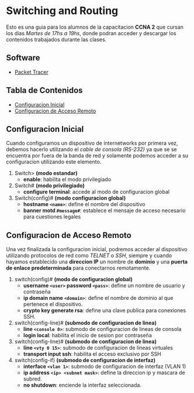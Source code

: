 # Switching and Routing

Esto es una guia para los alumnos de la capacitacion __CCNA 2__ que cursan los dias _Martes de 17hs a 19hs_, donde podran acceder y descargar los contenidos trabajados durante las clases.

## Software
* [Packet Tracer](https://skillsforall.com/resources/lab-downloads?userLang=es-XL&courseLang=en-US)

## Tabla de Contenidos

* [Configuracion Inicial](#configuracion-inicial)
* [Configuracion de Acceso Remoto](#configuracion-de-acceso-remoto)

## Configuracion Inicial

Cuando configuramos un dispositivo de internetworks por primera vez, debemos hacerlo utilizando el *cable de consola (RS-232)* ya que se se encuentra por fuera de la banda de red y solamente podemos acceder a su configuracion utilizando este elemento.

1. Switch> __(modo estandar)__
	* __enable__: habilita el modo privilegiado
2. Switch# __(modo privilegiado)__
	* __configure terminal__: accede al modo de configuracion global
3. Switch(config)# __(modo configuracion global)__
	* __hostname `<name>`__: define el nombre del dispositivo
	* __banner motd `#message#`__: establece el mensaje de acceso necesario para cuestiones legales

## Configuracion de Acceso Remoto

Una vez finalizada la configuracion inicial, podremos acceder al dispositivo utilizando protocolos de red como _TELNET_ o _SSH_, siempre y cuando hayamos establecido una __direccion IP__ un nombre de __dominio__ y una __puerta de enlace predeterminada__ para conectarnos remotamente.

1. switch(config)# __(modo de configuracion global)__
	* __username `<user>` password `<pass>`__: define un nombre de usuario y contraseña
	* __ip domain name `<domain>`__: define el nombre de dominio al que pertenece el dispositivo.
	* __crypto key generate rsa__: define una clave publica para conexiones SSH.
2. switch(config-line)# __(submodo de configuracion de linea)__
	* __line `<console 0>`__: submodo de configuracion de lineas de consola
	* __login local__: habilita el inicio de sesion por contraseña
3. switch(config-line)# __(submodo de configuracion de linea)__
	* __line `<vty 0 15>`__: submodo de configuracion de lineas virtuales
	* __transport input ssh__: habilita el acceso exclusivo por SSH
4. switch(config-if) __(submodo de configuracion de interfaz)__
	* __interface `<vlan 1>`__: submodo de configuracion de interfaz (VLAN 1)
	* __ip address `<ip> <subnet mask>`__: define la direccion ip y mascara de subred.
	* __no shutdown__: enciende la interfaz seleccionada.
